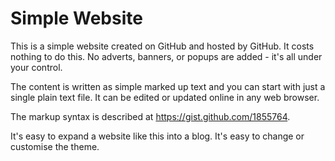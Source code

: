 Simple Website
==============

This is a simple website created on GitHub and hosted by GitHub.
It costs nothing to do this.
No adverts, banners, or popups are added - it's all under your control.

The content is written as simple marked up text
and you can start with just a single plain text file.
It can be edited or updated online in any web browser.

The markup syntax is described at <https://gist.github.com/1855764>.

It's easy to expand a website like this into a blog.
It's easy to change or customise the theme.
